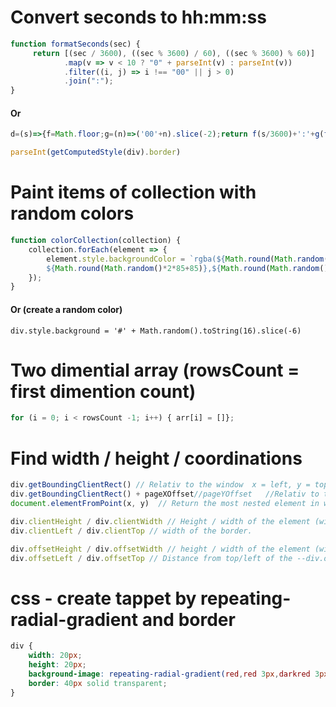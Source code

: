 # Convert seconds to hh:mm:ss
```js
function formatSeconds(sec) {
     return [(sec / 3600), ((sec % 3600) / 60), ((sec % 3600) % 60)]
            .map(v => v < 10 ? "0" + parseInt(v) : parseInt(v))
            .filter((i, j) => i !== "00" || j > 0)
            .join(":");
}
```
#### Or
```js
d=(s)=>{f=Math.floor;g=(n)=>('00'+n).slice(-2);return f(s/3600)+':'+g(f(s/60)%60)+':'+g(s%60)}
```

```javascript
parseInt(getComputedStyle(div).border)
```

# Paint items of collection with random colors
```js
function colorCollection(collection) {
    collection.forEach(element => {
        element.style.backgroundColor = `rgba(${Math.round(Math.random()*2*85+85)},
        ${Math.round(Math.random()*2*85+85)},${Math.round(Math.random()*2*85+85)})`
    });
}
```
#### Or (create a random color)
```
div.style.background = '#' + Math.random().toString(16).slice(-6)
```



# Two dimential array  (rowsCount = first dimention count)
```javascript  
for (i = 0; i < rowsCount -1; i++) { arr[i] = []};
```

# Find  width / height / coordinations
```javascript
div.getBoundingClientRect() // Relativ to the window  x = left, y = top, bottom = top+height, right = left+width.
div.getBoundingClientRect() + pageXOffset//pageYOffset   //Relativ to the document/
document.elementFromPoint(x, y)  // Return the most nested element in window cordinate(x, y)

div.clientHeight / div.clientWidth // Height / width of the element (without border)
div.clientLeft / div.clientTop // width of the border.

div.offsetHeight / div.offsetWidth // height / width of the element (with border !)
div.offsetLeft / div.offsetTop // Distance from top/left of the --div.offsetparent--.
```
# css - create tappet by repeating-radial-gradient and border
```css
div {
    width: 20px;
    height: 20px;
    background-image: repeating-radial-gradient(red,red 3px,darkred 3px, darkred 6px); 
    border: 40px solid transparent;
}
```
